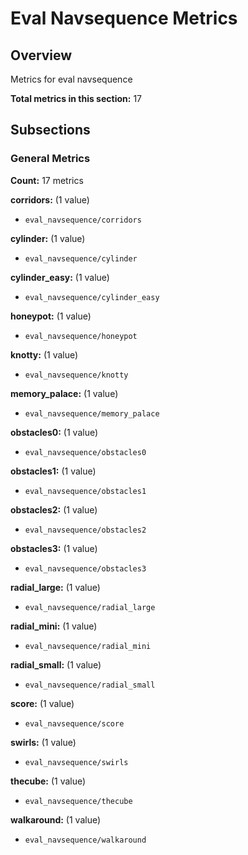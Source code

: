 # Eval Navsequence Metrics

## Overview

Metrics for eval navsequence

**Total metrics in this section:** 17

## Subsections

### General Metrics

**Count:** 17 metrics

**corridors:** (1 value)
- `eval_navsequence/corridors`

**cylinder:** (1 value)
- `eval_navsequence/cylinder`

**cylinder_easy:** (1 value)
- `eval_navsequence/cylinder_easy`

**honeypot:** (1 value)
- `eval_navsequence/honeypot`

**knotty:** (1 value)
- `eval_navsequence/knotty`

**memory_palace:** (1 value)
- `eval_navsequence/memory_palace`

**obstacles0:** (1 value)
- `eval_navsequence/obstacles0`

**obstacles1:** (1 value)
- `eval_navsequence/obstacles1`

**obstacles2:** (1 value)
- `eval_navsequence/obstacles2`

**obstacles3:** (1 value)
- `eval_navsequence/obstacles3`

**radial_large:** (1 value)
- `eval_navsequence/radial_large`

**radial_mini:** (1 value)
- `eval_navsequence/radial_mini`

**radial_small:** (1 value)
- `eval_navsequence/radial_small`

**score:** (1 value)
- `eval_navsequence/score`

**swirls:** (1 value)
- `eval_navsequence/swirls`

**thecube:** (1 value)
- `eval_navsequence/thecube`

**walkaround:** (1 value)
- `eval_navsequence/walkaround`


